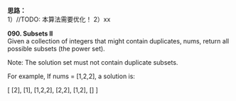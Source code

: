 <B>思路：</B></br>
1）//TODO: 本算法需要优化！
2）xx


<B>090. Subsets II</B></br>
Given a collection of integers that might contain duplicates, nums, return all possible subsets (the power set).

Note: The solution set must not contain duplicate subsets.

For example,
If nums = [1,2,2], a solution is:

[
  [2],
  [1],
  [1,2,2],
  [2,2],
  [1,2],
  []
]
